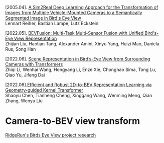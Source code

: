 [2005.04]. [A Sim2Real Deep Learning Approach for the Transformation of Images from Multiple Vehicle-Mounted Cameras to a Semantically Segmented Image in Bird's Eye View](https://arxiv.org/abs/2005.04078)   
Lennart Reiher, Bastian Lampe, Lutz Eckstein

[2022.05]. [BEVFusion: Multi-Task Multi-Sensor Fusion with Unified Bird's-Eye View Representation](https://arxiv.org/abs/2205.13542)   
Zhijian Liu, Haotian Tang, Alexander Amini, Xinyu Yang, Huizi Mao, Daniela Rus, Song Han

[2022.06]. [Scene Representation in Bird’s-Eye View from Surrounding Cameras with Transformers](https://ieeexplore.ieee.org/document/9857053)   
Zhiqi Li, Wenhai Wang, Hongyang Li, Enze Xie, Chonghao Sima, Tong Lu, Qiao Yu, Jifeng Dai


[2022.06].[Efficient and Robust 2D-to-BEV Representation Learning via Geometry-guided Kernel Transformer](https://arxiv.org/abs/2206.04584)   
Shaoyu Chen, Tianheng Cheng, Xinggang Wang, Wenming Meng, Qian Zhang, Wenyu Liu


# Camera-to-BEV view transform

[RidgeRun's Birds Eye View project research](https://developer.ridgerun.com/wiki/index.php/Birds_Eye_View/Introduction/Research)